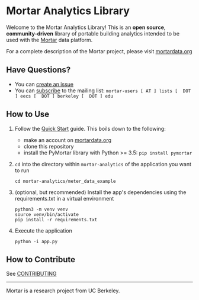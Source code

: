 # Mortar Analytics Library

Welcome to the Mortar Analytics Library! 
This is an **open source**, **community-driven** library of portable building analytics intended to be used with the [Mortar](https://mortardata.org/) data platform.

For a complete description of the Mortar project, please visit [mortardata.org](https://mortardata.org/)

## Have Questions?

- You can [create an issue](https://github.com/SoftwareDefinedBuildings/mortar-analytics/issues/new)
- You can [subscribe](https://lists.eecs.berkeley.edu/sympa/subscribe/mortar-users) to the mailing list: `mortar-users [ AT ] lists [  DOT ] eecs [  DOT ] berkeley [  DOT ] edu`

## How to Use

1. Follow the [Quick Start](https://mortardata.org/docs/quick-start/) guide. This boils down to the following:
    - make an account on [mortardata.org](https://mortardata.org/)
    - clone this repository
    - install the PyMortar library with Python >= 3.5:
        `pip install pymortar`

2. `cd` into the directory within `mortar-analytics` of the application you want to run

    ```
    cd mortar-analytics/meter_data_example
    ```

3. (optional, but recommended) Install the app's dependencies using the requirements.txt in a virtual environment

    ```
    python3 -m venv venv
    source venv/bin/activate
    pip install -r requirements.txt
    ```

4. Execute the application

    ```
    python -i app.py
    ```

## How to Contribute

See [CONTRIBUTING](https://github.com/SoftwareDefinedBuildings/mortar-analytics/blob/master/CONTRIBUTING.md)

---

Mortar is a research project from UC Berkeley.
